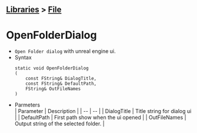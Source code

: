 ## [Libraries](../../Libraries.md) > [File](../FileLibrary.md)
# **OpenFolderDialog**  
* ``Open Folder dialog`` with unreal engine ui. 
* Syntax  
    ```
    static void OpenFolderDialog
    (
        const FString& DialogTitle, 
        const FString& DefaultPath, 
        FString& OutFileNames
    )
    ```  
* Parmeters  
    | Parameter | Description |
    | -- | -- |
    | DialogTitle | Title string for dialog ui |
    | DefaultPath | First path show when the ui opened |
    | OutFileNames | Output string of the selected folder. |
